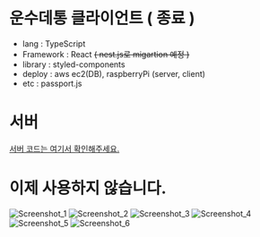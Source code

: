 # 운수데통 클라이언트 ( 종료 )
- lang : TypeScript
- Framework : React ~~( nest.js로 migartion 예정 )~~
- library : styled-components
- deploy : aws ec2(DB), raspberryPi (server, client)
- etc : passport.js

# 서버
[서버 코드는 여기서 확인해주세요.](https://github.com/kakasoo/luckydata_server)

# 이제 사용하지 않습니다.
![Screenshot_1](https://user-images.githubusercontent.com/55487286/127272137-80e4d9a7-8762-43ed-865a-368b3bdd5d0b.png)
![Screenshot_2](https://user-images.githubusercontent.com/55487286/127272140-4fb79361-a442-4a3b-b180-692c9ab445b5.png)
![Screenshot_3](https://user-images.githubusercontent.com/55487286/127272145-45b1a5f8-4fb8-473e-9acb-dcc03218fc18.png)
![Screenshot_4](https://user-images.githubusercontent.com/55487286/127272154-c8129a6e-ebc0-4e87-9842-a2a9e42d722e.png)
![Screenshot_5](https://user-images.githubusercontent.com/55487286/127272156-28caea15-a1c2-4d6e-b901-42444dd2b718.png)
![Screenshot_6](https://user-images.githubusercontent.com/55487286/127272158-1c7e27a7-231d-4e25-a43e-6760e4a59c49.png)
